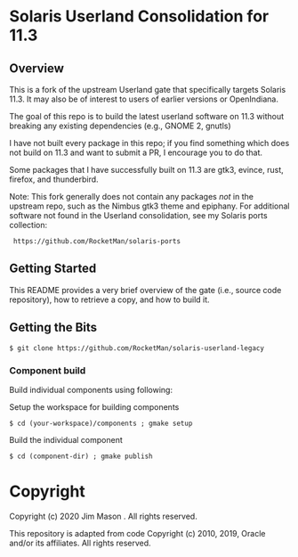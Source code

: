 # Solaris Userland Consolidation for 11.3

## Overview
This is a fork of the upstream Userland gate that specifically
targets Solaris 11.3.  It may also be of interest to users of
earlier versions or OpenIndiana.

The goal of this repo is to build the latest userland software on 11.3
without breaking any existing dependencies (e.g., GNOME 2, gnutls)

I have not built every package in this repo; if you find something
which does not build on 11.3 and want to submit a PR, I encourage you
to do that.

Some packages that I have successfully built on 11.3 are gtk3, evince,
rust, firefox, and thunderbird.

Note: This fork generally does not contain any packages *not* in the
upstream repo, such as the Nimbus gtk3 theme and epiphany.  For
additional software not found in the Userland consolidation, see my
Solaris ports collection:

     https://github.com/RocketMan/solaris-ports

## Getting Started
This README provides a very brief overview of the gate (i.e., source
code repository), how to retrieve a copy, and how to build it.

## Getting the Bits

    $ git clone https://github.com/RocketMan/solaris-userland-legacy

### Component build
Build individual components using following:

Setup the workspace for building components

    $ cd (your-workspace)/components ; gmake setup

Build the individual component

    $ cd (component-dir) ; gmake publish

# Copyright
Copyright (c) 2020 Jim Mason <jmason at ibinx dot com>.  All rights reserved.

This repository is adapted from code Copyright (c) 2010, 2019, Oracle and/or its affiliates. All rights reserved.
